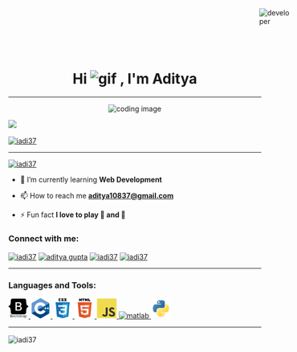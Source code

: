 <div>
 <img align ="center" alt="developer" width ="900" src="https://www.arenaslg.com/wp-content/uploads/2020/05/programmer-desk_1302-14802.jpg" style="center-align:middle;margin:10px 100px;padding:40px 400px" height"=40">
 </div>
<h1 align="center">Hi <img src="https://em-content.zobj.net/source/noto-emoji-animations/344/waving-hand_1f44b.gif" alt="gif"
          width="40"/> , I'm Aditya</h1>              
<hr>
<p align="center">
  <img src="https://cdn.dribbble.com/users/330915/screenshots/3587000/10_coding_dribbble.gif" alt="coding image" width="500"/>
</p>



 ![](https://komarev.com/ghpvc/?username=your-github-iadi37&color=blue)



<p align="centre"> <a href="https://github.com/ryo-ma/github-profile-trophy"><img src="https://github-profile-trophy.vercel.app/?username=iadi37" alt="iadi37" /></a> </p>

<hr>

<p align="left"> <a href="https://twitter.com/iadi37" target="blank"><img src="https://img.shields.io/twitter/follow/iadi37?logo=twitter&style=for-the-badge" alt="iadi37" /></a> </p>

- 🌱 I’m currently learning **Web Development**

- 📫 How to reach me **aditya10837@gmail.com**

- ⚡ Fun fact **I love to play 🏸 and 🏏**


<h3 align="left">Connect with me:</h3>
<p align="left">

<a href="https://www.linkedin.com/in/iadi37" target="blank"><img align="center" src="https://raw.githubusercontent.com/rahuldkjain/github-profile-readme-generator/master/src/images/icons/Social/linked-in-alt.svg" alt="iadi37" height="30" width="40" /></a>
<a href="https://stackoverflow.com/users/21487773/iadi37" target="blank"><img align="center" src="https://raw.githubusercontent.com/rahuldkjain/github-profile-readme-generator/master/src/images/icons/Social/stack-overflow.svg" alt="aditya gupta" height="30" width="40" /></a>
<a href="https://kaggle.com/iadi37" target="blank"><img align="center" src="https://raw.githubusercontent.com/rahuldkjain/github-profile-readme-generator/master/src/images/icons/Social/kaggle.svg" alt="iadi37" height="30" width="40" /></a>
<a href="https://www.leetcode.com/iadi37" target="blank"><img align="center" src="https://raw.githubusercontent.com/rahuldkjain/github-profile-readme-generator/master/src/images/icons/Social/leet-code.svg" alt="iadi37" height="30" width="40" /></a>
</p>
<hr>

<h3 align="left">Languages and Tools:</h3>
<p align="left"> <a href="https://getbootstrap.com" target="_blank" rel="noreferrer"> <img src="https://raw.githubusercontent.com/devicons/devicon/master/icons/bootstrap/bootstrap-plain-wordmark.svg" alt="bootstrap" width="40" height="40"/> </a> <a href="https://www.w3schools.com/cpp/" target="_blank" rel="noreferrer"> <img src="https://raw.githubusercontent.com/devicons/devicon/master/icons/cplusplus/cplusplus-original.svg" alt="cplusplus" width="40" height="40"/> </a> <a href="https://www.w3schools.com/css/" target="_blank" rel="noreferrer"> <img src="https://raw.githubusercontent.com/devicons/devicon/master/icons/css3/css3-original-wordmark.svg" alt="css3" width="40" height="40"/> </a> <a href="https://www.w3.org/html/" target="_blank" rel="noreferrer"> <img src="https://raw.githubusercontent.com/devicons/devicon/master/icons/html5/html5-original-wordmark.svg" alt="html5" width="40" height="40"/> </a> <a href="https://developer.mozilla.org/en-US/docs/Web/JavaScript" target="_blank" rel="noreferrer"> <img src="https://raw.githubusercontent.com/devicons/devicon/master/icons/javascript/javascript-original.svg" alt="javascript" width="40" height="40"/> </a> <a href="https://www.mathworks.com/" target="_blank" rel="noreferrer"> <img src="https://upload.wikimedia.org/wikipedia/commons/2/21/Matlab_Logo.png" alt="matlab" width="40" height="40"/> </a> <a href="https://www.python.org" target="_blank" rel="noreferrer"> <img src="https://raw.githubusercontent.com/devicons/devicon/master/icons/python/python-original.svg" alt="python" width="40" height="40"/> </a> </p>
<hr>




<p><img align="center" src="https://github-readme-streak-stats.herokuapp.com/?user=iadi37&" alt="iadi37" /></p>

